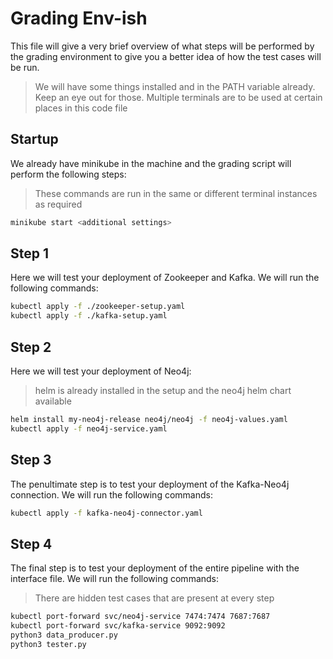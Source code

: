 # Grading Env-ish

This file will give a very brief overview of what steps will be performed by the grading environment to give you a better idea of how the test cases will be run.

> We will have some things installed and in the PATH variable already. Keep an eye out for those.
> Multiple terminals are to be used at certain places in this code file

## Startup

We already have minikube in the machine and the grading script will perform the following steps:

> These commands are run in the same or different terminal instances as required

```bash
minikube start <additional settings>
```

## Step 1

Here we will test your deployment of Zookeeper and Kafka. We will run the following commands:

```bash
kubectl apply -f ./zookeeper-setup.yaml
kubectl apply -f ./kafka-setup.yaml
```

## Step 2

Here we will test your deployment of Neo4j:

> helm is already installed in the setup and the neo4j helm chart available

```bash
helm install my-neo4j-release neo4j/neo4j -f neo4j-values.yaml
kubectl apply -f neo4j-service.yaml
```

## Step 3

The penultimate step is to test your deployment of the Kafka-Neo4j connection. We will run the following commands:

```bash
kubectl apply -f kafka-neo4j-connector.yaml
```

## Step 4

The final step is to test your deployment of the entire pipeline with the interface file. We will run the following commands:

> There are hidden test cases that are present at every step

```bash
kubectl port-forward svc/neo4j-service 7474:7474 7687:7687
kubectl port-forward svc/kafka-service 9092:9092
python3 data_producer.py
python3 tester.py
```